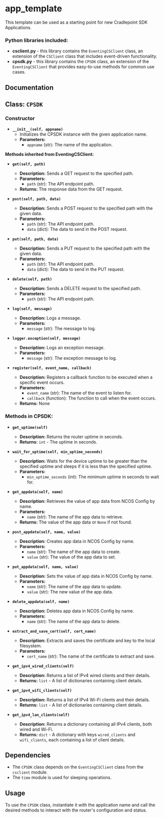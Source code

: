 # app_template
This template can be used as a starting point for new Cradlepoint SDK Applications.  

### Python libraries included:  
- **csclient.py** - this library contains the `EventingCSClient` class, an extension of the `CSClient` class that includes event-driven functionality.  
- **cpsdk.py** - this library contains the `CPSDK` class, an extension of the `EventingCSClient` that provides easy-to-use methods for common use cases.  

## Documentation

## Class: `CPSDK`

### Constructor

- **`__init__(self, appname)`**
  - Initializes the CPSDK instance with the given application name.
  - **Parameters:**
    - `appname` (str): The name of the application.

**Methods inherited from EventingCSClient:**

- **`get(self, path)`**
  - **Description:** Sends a GET request to the specified path.
  - **Parameters:**
    - `path` (str): The API endpoint path.
  - **Returns:** The response data from the GET request.

- **`post(self, path, data)`**
  - **Description:** Sends a POST request to the specified path with the given data.
  - **Parameters:**
    - `path` (str): The API endpoint path.
    - `data` (dict): The data to send in the POST request.

- **`put(self, path, data)`**
  - **Description:** Sends a PUT request to the specified path with the given data.
  - **Parameters:**
    - `path` (str): The API endpoint path.
    - `data` (dict): The data to send in the PUT request.

- **`delete(self, path)`**
  - **Description:** Sends a DELETE request to the specified path.
  - **Parameters:**
    - `path` (str): The API endpoint path.

- **`log(self, message)`**
  - **Description:** Logs a message.
  - **Parameters:**
    - `message` (str): The message to log.

- **`logger.exception(self, message)`**
  - **Description:** Logs an exception message.
  - **Parameters:**
    - `message` (str): The exception message to log.

- **`register(self, event_name, callback)`**
  - **Description:** Registers a callback function to be executed when a specific event occurs.
  - **Parameters:**
    - `event_name` (str): The name of the event to listen for.
    - `callback` (function): The function to call when the event occurs.
  - **Returns:** None

### Methods in CPSDK:

- **`get_uptime(self)`**
  - **Description:** Returns the router uptime in seconds.
  - **Returns:** `int` - The uptime in seconds.

- **`wait_for_uptime(self, min_uptime_seconds)`**
    - **Description:** Waits for the device uptime to be greater than the specified uptime and sleeps if it is less than the specified uptime.
    - **Parameters:**
        - `min_uptime_seconds` (int): The minimum uptime in seconds to wait for.

- **`get_appdata(self, name)`**
    - **Description:** Retrieves the value of app data from NCOS Config by name.
    - **Parameters:**
        - `name` (str): The name of the app data to retrieve.
    - **Returns:** The value of the app data or `None` if not found.

- **`post_appdata(self, name, value)`**
    - **Description:** Creates app data in NCOS Config by name.
    - **Parameters:**
        - `name` (str): The name of the app data to create.
        - `value` (str): The value of the app data to set.

- **`put_appdata(self, name, value)`**
    - **Description:** Sets the value of app data in NCOS Config by name.
    - **Parameters:**
        - `name` (str): The name of the app data to update.
        - `value` (str): The new value of the app data.

- **`delete_appdata(self, name)`**
    - **Description:** Deletes app data in NCOS Config by name.
    - **Parameters:**
        - `name` (str): The name of the app data to delete.

- **`extract_and_save_cert(self, cert_name)`**
    - **Description:** Extracts and saves the certificate and key to the local filesystem.
    - **Parameters:**
        - `cert_name` (str): The name of the certificate to extract and save.

- **`get_ipv4_wired_clients(self)`**
    - **Description:** Returns a list of IPv4 wired clients and their details.
    - **Returns:** `list` - A list of dictionaries containing client details.

- **`get_ipv4_wifi_clients(self)`**
    - **Description:** Returns a list of IPv4 Wi-Fi clients and their details.
    - **Returns:** `list` - A list of dictionaries containing client details.

- **`get_ipv4_lan_clients(self)`**
    - **Description:** Returns a dictionary containing all IPv4 clients, both wired and Wi-Fi.
    - **Returns:** `dict` - A dictionary with keys `wired_clients` and `wifi_clients`, each containing a list of client details.

## Dependencies

- The `CPSDK` class depends on the `EventingCSClient` class from the `csclient` module.
- The `time` module is used for sleeping operations.

## Usage

To use the `CPSDK` class, instantiate it with the application name and call the desired methods to interact with the router's configuration and status.

